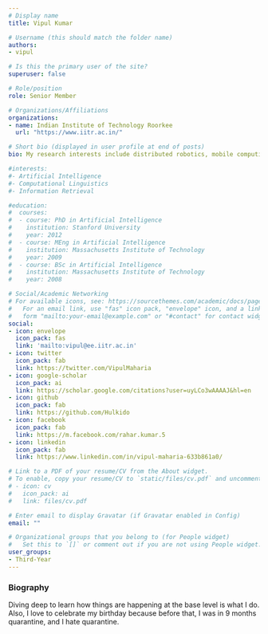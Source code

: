 ```yaml
---
# Display name
title: Vipul Kumar

# Username (this should match the folder name)
authors:
- vipul

# Is this the primary user of the site?
superuser: false

# Role/position
role: Senior Member

# Organizations/Affiliations
organizations:
- name: Indian Institute of Technology Roorkee
  url: "https://www.iitr.ac.in/"

# Short bio (displayed in user profile at end of posts)
bio: My research interests include distributed robotics, mobile computing and programmable matter.

#interests:
#- Artificial Intelligence
#- Computational Linguistics
#- Information Retrieval

#education:
#  courses:
#  - course: PhD in Artificial Intelligence
#    institution: Stanford University
#    year: 2012
#  - course: MEng in Artificial Intelligence
#    institution: Massachusetts Institute of Technology
#    year: 2009
#  - course: BSc in Artificial Intelligence
#    institution: Massachusetts Institute of Technology
#    year: 2008

# Social/Academic Networking
# For available icons, see: https://sourcethemes.com/academic/docs/page-builder/#icons
#   For an email link, use "fas" icon pack, "envelope" icon, and a link in the
#   form "mailto:your-email@example.com" or "#contact" for contact widget.
social:
- icon: envelope
  icon_pack: fas
  link: 'mailto:vipul@ee.iitr.ac.in'
- icon: twitter
  icon_pack: fab
  link: https://twitter.com/VipulMaharia
- icon: google-scholar
  icon_pack: ai
  link: https://scholar.google.com/citations?user=uyLCo3wAAAAJ&hl=en
- icon: github
  icon_pack: fab
  link: https://github.com/Hulkido
- icon: facebook
  icon_pack: fab
  link: https://m.facebook.com/rahar.kumar.5
- icon: linkedin
  icon_pack: fab
  link: https://www.linkedin.com/in/vipul-maharia-633b861a0/

# Link to a PDF of your resume/CV from the About widget.
# To enable, copy your resume/CV to `static/files/cv.pdf` and uncomment the lines below.
# - icon: cv
#   icon_pack: ai
#   link: files/cv.pdf

# Enter email to display Gravatar (if Gravatar enabled in Config)
email: ""

# Organizational groups that you belong to (for People widget)
#   Set this to `[]` or comment out if you are not using People widget.
user_groups:
- Third-Year
---
```


### Biography

Diving deep to learn how things are happening at the base level is what I do. Also, I love to celebrate my birthday because before that, I was in 9 months quarantine, and I hate quarantine. 

